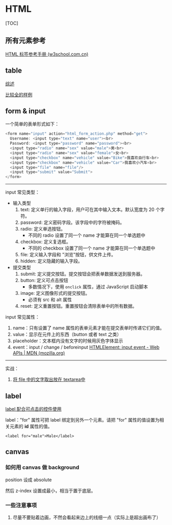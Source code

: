 # HTML

[TOC]

## 所有元素参考

[HTML 标签参考手册 (w3school.com.cn)](https://www.w3school.com.cn/tags/index.asp)



## table

[综述](https://www.runoob.com/html/html-tables.html)

[比较全的样例](https://c.runoob.com/codedemo/3187/)



## form & input

一个简单的表单形式如下：

```js
<form name="input" action="html_form_action.php" method="get">
  Username: <input type="text" name="user"><br>
  Password: <input type="password" name="password"><br>
  <input type="radio" name="sex" value="male">男<br>
  <input type="radio" name="sex" value="female">女<br>
  <input type="checkbox" name="vehicle" value="Bike">我喜欢自行车<br>
  <input type="checkbox" name="vehicle" value="Car">我喜欢小汽车<br>
  <input type="file" name="file"/>
  <input type="submit" value="Submit">
</form>
```

---

input 常见类型：

- 输入类型
    1. text: 定义单行的输入字段，用户可在其中输入文本。默认宽度为 20 个字符。
    1. password: 定义密码字段。该字段中的字符被掩码。
    1. radio: 定义单选按钮。
        - 不同的 radio 设置了同一个 name 才能算在同一个单选题中
    1. checkbox: 定义复选框。
        - 不同的 checkbox 设置了同一个 name 才能算在同一个单选题中
    1. file: 定义输入字段和 "浏览"按钮，供文件上传。
    1. hidden: 定义隐藏的输入字段。
- 提交类型
    1. submit: 定义提交按钮。提交按钮会把表单数据发送到服务器。
    1. button: 定义可点击按钮
        - 多数情况下，使用 `onclick` 属性，通过 JavaScript 启动脚本
    1. image: 定义图像形式的提交按钮。
        - 必须有 src 和 alt 属性
    1. reset: 定义重置按钮。重置按钮会清除表单中的所有数据。

input 常见属性：
1. name：只有设置了 name 属性的表单元素才能在提交表单时传递它们的值。
1. value：显示在元件上的东西（button 或者 text 之类）
1. placeholder：文本框内没有文字的时候用灰色字体显示
1. event：input / change / beforeinput [HTMLElement: input event - Web APIs | MDN (mozilla.org)](https://developer.mozilla.org/en-US/docs/Web/API/HTMLElement/input_event)

---

实战：

1. [将 file 中的文字取出放在 textarea中](https://blog.csdn.net/zxl_1996/article/details/105781714)



## label

[label 配合可点击的控件使用](https://www.w3school.com.cn/tags/tag_label.asp)

label："for" 属性可把 label 绑定到另外一个元素。请把 "for" 属性的值设置为相关元素的 **id** 属性的值。

`<label for="male">Male</label>`



## canvas

### 如何用 canvas 做 background

position 设成 absolute

然后 z-index 设置成最小，相当于置于底层。



### 一些注意事项

1. 尽量不要贴着边画，不然会看起来边上的线细一点（实际上是超出画布了）